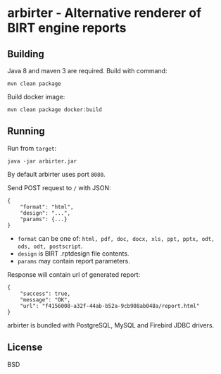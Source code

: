 arbirter - Alternative renderer of BIRT engine reports
======================================================

Building
--------

Java 8 and maven 3 are required. Build with command:

    mvn clean package

Build docker image:

    mvn clean package docker:build

Running
-------

Run from `target`:

    java -jar arbirter.jar

By default arbirter uses port `8080`.

Send POST request to `/` with JSON:

    {
        "format": "html",
        "design": "...",
        "params": {...}
    }

* `format` can be one of: `html, pdf, doc, docx, xls, ppt, pptx,
odt, ods, odt, postscript`.
* `design` is BIRT .rptdesign file contents.
* `params` may contain report parameters.

Response will contain url of generated report:

    {
        "success": true,
        "message": "OK",
        "url": "f4156008-a32f-44ab-b52a-9cb908ab048a/report.html"
    }

arbirter is bundled with PostgreSQL, MySQL and Firebird JDBC drivers.

License
-------

BSD
